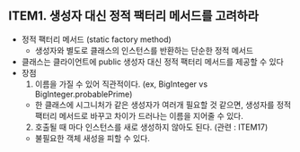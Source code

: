 ## ITEM1. 생성자 대신 정적 팩터리 메서드를 고려하라
- 정적 팩터리 메서드 (static factory method)
  * 생성자와 별도로 클래스의 인스턴스를 반환하는 단순한 정적 메서드
- 클래스는 클라이언트에 public 생성자 대신 정적 팩터리 메서드를 제공할 수 있다
- 장점
  1. 이름을 가질 수 있어 직관적이다. (ex, BigInteger vs BigInteger.probablePrime)
    * 한 클래스에 시그니처가 같은 생성자가 여러개 필요할 것 같으면, 생성자를 정적 팩터리 메서드로 바꾸고 차이가 드러나는 이름을 지어줄 수 있다.
  2. 호출될 때 마다 인스턴스를 새로 생성하지 않아도 된다. (관련 : ITEM17)
    * 불필요한 객체 새성을 피할 수 있다.
  
  
